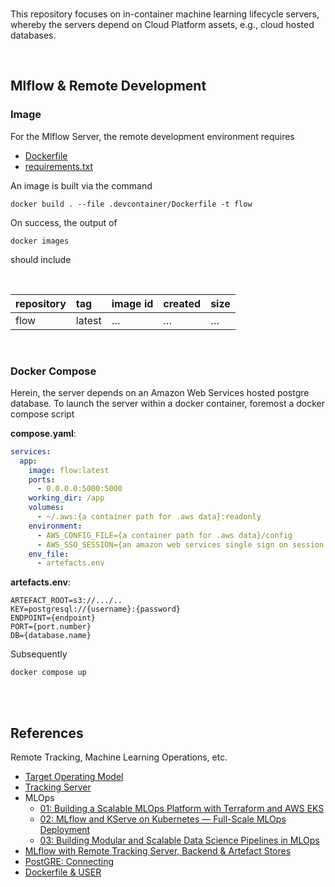 <br>

This repository focuses on in-container machine learning lifecycle servers, whereby the servers depend on Cloud Platform assets, e.g., cloud hosted databases.

<br>

## Mlflow & Remote Development

### Image

For the Mlflow Server, the remote development environment requires

* [Dockerfile](/.devcontainer/Dockerfile)
* [requirements.txt](/.devcontainer/requirements.txt)

An image is built via the command

```shell
docker build . --file .devcontainer/Dockerfile -t flow
```

On success, the output of

```shell
docker images
```

should include

<br>

| repository | tag    | image id | created  | size     |
|:-----------|:-------|:---------|:---------|:---------|
| flow       | latest | $\ldots$ | $\ldots$ | $\ldots$ |


<br>

### Docker Compose

Herein, the server depends on an Amazon Web Services hosted postgre database.  To launch the server within a docker container, foremost a docker compose script


**compose.yaml**:

```yaml
services:
  app:
    image: flow:latest
    ports:
      - 0.0.0.0:5000:5000
    working_dir: /app
    volumes:
      - ~/.aws:{a container path for .aws data}:readonly
    environment:
      - AWS_CONFIG_FILE={a container path for .aws data}/config
      - AWS_SSO_SESSION={an amazon web services single sign on session name}
    env_file:
      - artefacts.env
```

**artefacts.env**:

```env
ARTEFACT_ROOT=s3://.../..
KEY=postgresql://{username}:{password}
ENDPOINT={endpoint}
PORT={port.number}
DB={database.name}
```

Subsequently

```shell
docker compose up
```

<br>
<br>

## References

Remote Tracking, Machine Learning Operations, etc.

* [Target Operating Model](https://mlflow.org/docs/latest/ml/tracking/#other-tracking-setup)
* [Tracking Server](https://mlflow.org/docs/latest/ml/getting-started/logging-first-model/step1-tracking-server)
* MLOps
  * [01: Building a Scalable MLOps Platform with Terraform and AWS EKS](https://medium.com/@amirrezakha/building-a-scalable-mlops-platform-with-terraform-and-aws-eks-9e1fd953d005)
  * [02: MLflow and KServe on Kubernetes — Full-Scale MLOps Deployment](https://medium.com/@amirrezakha/mlflow-and-kserve-on-kubernetes-full-scale-mlops-deployment-de80b259e412)
  * [03: Building Modular and Scalable Data Science Pipelines in MLOps](https://medium.com/@amirrezakha/building-modular-and-scalable-data-science-pipelines-in-mlops-46e89451bd40)
* [MLflow with Remote Tracking Server, Backend & Artefact Stores](https://medium.com/yelassad/mlflow-with-remote-tracking-server-backend-and-artifact-stores-39912680a464)
* [PostGRE: Connecting](https://docs.aws.amazon.com/AmazonRDS/latest/UserGuide/USER_ConnectToPostgreSQLInstance.html)
* [Dockerfile & USER](https://www.docker.com/blog/understanding-the-docker-user-instruction)

<br>
<br>

<br>
<br>

<br>
<br>

<br>
<br>

